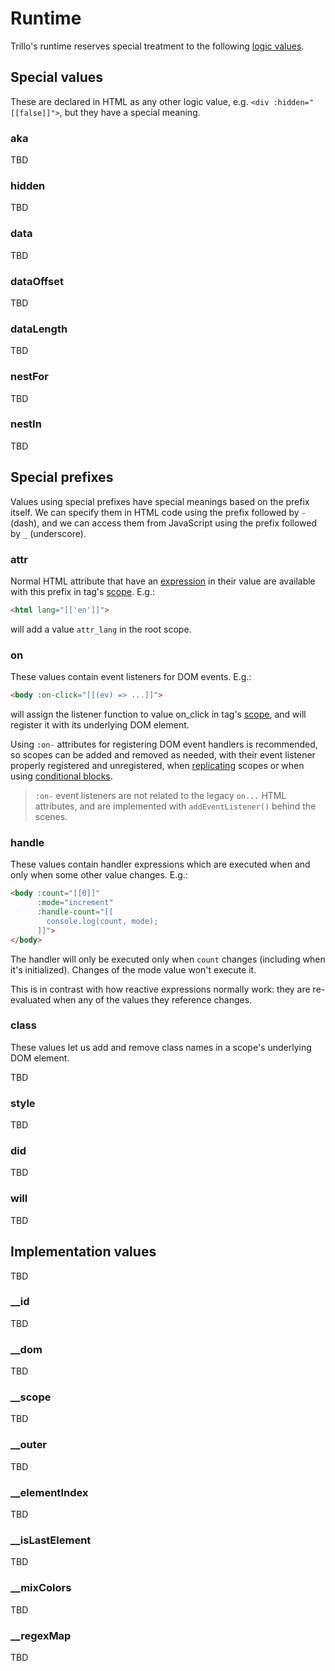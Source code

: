 # Runtime

Trillo's runtime reserves special treatment to the following [logic values](https://github.com/reflectjs/reflectjs-doc/blob/main/markdown/reference/language/README.md#values).

## Special values

These are declared in HTML as any other logic value, e.g. `<div :hidden="[[false]]">`, but they have a special meaning.

### aka

TBD

### hidden

TBD

### data

TBD

### dataOffset

TBD

### dataLength

TBD

### nestFor

TBD

### nestIn

TBD

## Special prefixes

Values using special prefixes have special meanings based on the prefix itself. We can specify them in HTML code using the prefix followed by `-` (dash), and we can access them from JavaScript using the prefix followed by `_` (underscore).

### attr

Normal HTML attribute that have an [expression](https://github.com/reflectjs/reflectjs-doc/blob/main/markdown/reference/language/README.md#expressions) in their value are available with this prefix in tag's [scope](https://github.com/reflectjs/reflectjs-doc/blob/main/markdown/reference/language/README.md#scopes). E.g.:

```html
<html lang="[['en']]">
```

will add a value `attr_lang` in the root scope.

### on

These values contain event listeners for DOM events. E.g.:

```html
<body :on-click="[[(ev) => ...]]">
```

will assign the listener function to value on\_click in tag's [scope](https://github.com/reflectjs/reflectjs-doc/blob/main/markdown/reference/language/README.md#scopes), and will register it with its underlying DOM element.

Using `:on-` attributes for registering DOM event handlers is recommended, so scopes can be added and removed as needed, with their event listener properly registered and unregistered, when [replicating](runtime.md#data) scopes or when using [conditional blocks](https://github.com/reflectjs/reflectjs-doc/blob/main/markdown/reference/stdlib/README.md).

> `:on-` event listeners are not related to the legacy `on...` HTML attributes, and are implemented with `addEventListener()` behind the scenes.

### handle

These values contain handler expressions which are executed when and only when some other value changes. E.g.:

```html
<body :count="[[0]]"
      :mode="increment"
      :handle-count="[[
        console.log(count, mode);
      ]]">
</body>
```

The handler will only be executed only when `count` changes (including when it's initialized). Changes of the mode value won't execute it.

This is in contrast with how reactive expressions normally work: they are re-evaluated when any of the values they reference changes.

### class

These values let us add and remove class names in a scope's underlying DOM element.

TBD

### style

TBD

### did

TBD

### will

TBD

## Implementation values

TBD

### \_\_id

TBD

### \_\_dom

TBD

### \_\_scope

TBD

### \_\_outer

TBD

### \_\_elementIndex

TBD

### \_\_isLastElement

TBD

### \_\_mixColors

TBD

### \_\_regexMap

TBD
